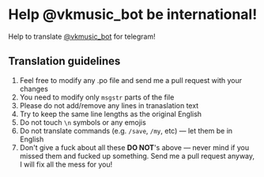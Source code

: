 # Help @vkmusic_bot be international!
Help to translate [@vkmusic_bot](https://telegram.me/vkmusic_bot) for telegram!

## Translation guidelines
1. Feel free to modify any .po file and send me a pull request with your changes
2. You need to modify only `msgstr` parts of the file
3. Please do not add/remove any lines in tranaslation text
4. Try to keep the same line lengths as the original English 
4. Do not touch `\n` symbols or any emojis
5. Do not translate commands (e.g. `/save`, `/my`, etc) — let them be in English
6. Don't give a fuck about all these **DO NOT**'s above — never mind if you missed them and fucked up something. Send me a pull request anyway, I will fix all the mess for you!

